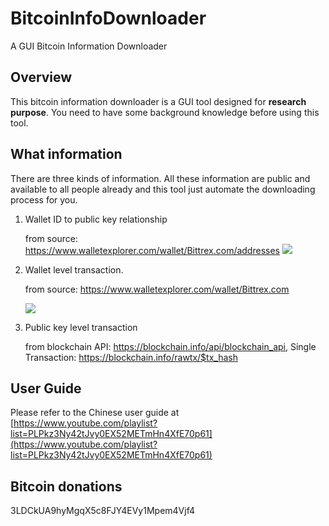 # BitcoinInfoDownloader
A GUI Bitcoin Information Downloader

## Overview

This bitcoin information downloader is a GUI tool designed for **research purpose**. You need to have some background knowledge before using this tool. 

## What information

There are three kinds of information. All these information are public and available to all people already and this tool just automate the downloading process for you.

1. Wallet ID to public key relationship
	
	from source: https://www.walletexplorer.com/wallet/Bittrex.com/addresses
	![](https://i.imgur.com/PPZjg1Y.png)
	
2. Wallet level transaction.

	from source: https://www.walletexplorer.com/wallet/Bittrex.com

	![](https://i.imgur.com/YDsNdCk.png)
	
3. Public key level transaction

	
	from blockchain API: https://blockchain.info/api/blockchain_api, Single Transaction: https://blockchain.info/rawtx/$tx_hash

## User Guide

Please refer to the Chinese user guide at [https://www.youtube.com/playlist?list=PLPkz3Ny42tJvy0EX52METmHn4XfE70p61](https://www.youtube.com/playlist?list=PLPkz3Ny42tJvy0EX52METmHn4XfE70p61)



## Bitcoin donations

3LDCkUA9hyMgqX5c8FJY4EVy1Mpem4Vjf4




